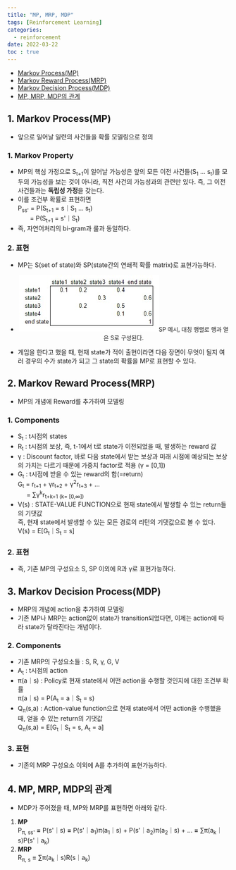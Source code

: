 ```yaml
---
title: "MP, MRP, MDP"
tags: [Reinforcement Learning]
categories:
  - reinforcement
date: 2022-03-22
toc : true
---
```

- [Markov Process(MP)](#1-markov-processmp)
- [Markov Reward Process(MRP)](#2-markov-reward-processmrp)
- [Markov Decision Process(MDP)](#3-markov-decision-processmdp)
- [MP, MRP, MDP의 관계](#4-mp-mrp-mdp의-관계)

## 1. Markov Process(MP)
- 앞으로 일어날 일련의 사건들을 확률 모델링으로 정의

### 1. Markov Property
- MP의 핵심 가정으로 S<sub>t+1</sub>이 일어날 가능성은 앞의 모든 이전 사건들(S<sub>1</sub> ... s<sub>t</sub>)를 모두의 가능성을 보는 것이 아니라,
 직전 사건의 가능성과의 관련만 있다. 즉, 그 이전 사건들과는 **독립성 가정**을 갖는다.
- 이를 조건부 확률로 표현하면   
P<sub>ss'</sub> = P(S<sub>t+1</sub> = s｜S<sub>1</sub> ... s<sub>t</sub>)  
&nbsp;&nbsp;&nbsp;&nbsp;&nbsp;&nbsp;&nbsp;= P(S<sub>t+1</sub> = s'｜S<sub>t</sub>)   
- 즉, 자연어처리의 bi-gram과 룰과 동일하다.

### 2. 표현
- MP는 S(set of state)와 SP(state간의 연쇄적 확률 matrix)로 표현가능하다. 
- <p align='center' style="font-size:small"><img src="/img/rl/rl1/0.jpg">SP 예시, 대칭 행렬로 행과 열은 S로 구성된다.</p>
- 게임을 한다고 했을 때, 현재 state가 적이 출현이라면 다음 장면이 무엇이 될지 여러 경우의 수가 state가 되고 그 state의 확률을 MP로 표현할 수 있다.

## 2. Markov Reward Process(MRP)
- MP의 개념에 Reward를 추가하여 모델링

### 1. Components
- S<sub>t</sub> : t시점의 states
- R<sub>t</sub> : t시점의 보상, 즉, t-1에서 t로 state가 이전되었을 때, 발생하는 reward 값
- γ : Discount factor, 바로 다음 state에서 받는 보상과 미래 시점에 예상되는 보상의 가치는 다르기 때문에 가중치 factor로 적용 (γ = [0,1])
- G<sub>t</sub> : t시점에 받을 수 있는 reward의 합(=return)  
G<sub>t</sub> = r<sub>t+1</sub> + γr<sub>t+2</sub> + γ<sup>2</sup>r<sub>t+3</sub> + ...  
&nbsp;&nbsp;&nbsp;&nbsp;&nbsp;= ∑γ<sup>k</sup>r<sub>t+k+1 (k= [0,∞])
- V(s) : STATE-VALUE FUNCTION으로 현재 state에서 발생할 수 있는 return들의 기댓값  
즉, 현재 state에서 발생할 수 있는 모든 경로의 리턴의 기댓값으로 볼 수 있다.  
V(s) = Ε[G<sub>t</sub>｜S<sub>t</sub> = s]

### 2. 표현
- 즉, 기존 MP의 구성요소 S, SP 이외에 R과 γ로 표현가능하다.

## 3. Markov Decision Process(MDP)
- MRP의 개념에 action을 추가하여 모델링
- 기존 MP나 MRP는 action없이 state가 transition되었다면, 이제는 action에 따라 state가 달라진다는 개념이다.

### 2. Components
- 기존 MRP의 구성요소들 : S, R, γ, G, V
- A<sub>t</sub> : t시점의 action
- π(a｜s) : Policy로 현재 state에서 어떤 action을 수행할 것인지에 대한 조건부 확률  
π(a｜s) = P(A<sub>t</sub> = a｜S<sub>t</sub> = s)  
- Q<sub>π</sub>(s,a) : Action-value function으로 현재 state에서 어떤 action을 수행했을 때, 얻을 수 있는 return의 기댓값  
Q<sub>π</sub>(s,a) = Ε[G<sub>t</sub>｜S<sub>t</sub> = s, A<sub>t</sub> = a]

### 3. 표현
- 기존의 MRP 구성요소 이외에 A를 추가하여 표현가능하다.

## 4. MP, MRP, MDP의 관계
- MDP가 주어졌을 때, MP와 MRP를 표현하면 아래와 같다.
1. **MP**  
P<sub>π, ss'</sub> **=** P(s'｜s) **=** P(s'｜a<sub>1</sub>)π(a<sub>1</sub>｜s) +  P(s'｜a<sub>2</sub>)π(a<sub>2</sub>｜s) + ... **=** ∑π(a<sub>k</sub>｜s)P(s'｜a<sub>k</sub>)
2. **MRP**  
R<sub>π, s</sub> **=** ∑π(a<sub>k</sub>｜s)R(s｜a<sub>k</sub>)  

